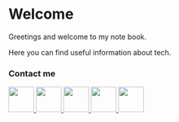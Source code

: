 # Welcome

Greetings and welcome to my note book.

Here you can find useful information about tech.


<div align="left"> 
  <h3>Contact me</h3>
</div>
<div align="left">
<a href="https://t.me/s3rius_san">
  <img src="https://raw.githubusercontent.com/s3rius/s3rius/main/images/telegram.png" width=50>
</a>
<a href="https://vk.com/kapitan_dominator">
  <img src="https://raw.githubusercontent.com/s3rius/s3rius/main/images/vk.png" width=50>
</a>
<a href="https://join.skype.com/invite/hVFQqTKjhM8V">
  <img src="https://raw.githubusercontent.com/s3rius/s3rius/main/images/skype.png" width=50>
</a>
<a href="mailto:win10@list.ru">
  <img src="https://raw.githubusercontent.com/s3rius/s3rius/main/images/mail.png" width=50>
</a>
<a href="https://gitlab.le-memese.com/s3rius">
  <img src="https://raw.githubusercontent.com/s3rius/s3rius/main/images/gitlab.png" width=50>
</a>
</div>